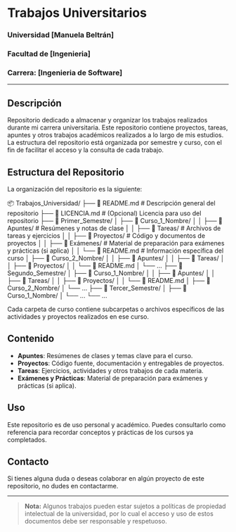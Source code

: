 # Trabajos Universitarios

### Universidad [Manuela Beltrán]
### Facultad de [Ingenieria]
### Carrera: [Ingenieria de Software]

---


## Descripción 

Repositorio dedicado a almacenar y organizar los trabajos realizados durante mi carrera universitaria.
Este repositorio contiene proyectos, tareas, apuntes y otros trabajos académicos realizados a lo largo de mis estudios. 
La estructura del repositorio está organizada por semestre y curso, con el fin de facilitar el acceso y la consulta de cada trabajo.

## Estructura del Repositorio

La organización del repositorio es la siguiente:

📦 Trabajos_Universidad/
├── 📜 README.md                 # Descripción general del repositorio
├── 📜 LICENCIA.md               # (Opcional) Licencia para uso del repositorio
├── 📂 Primer_Semestre/
│   ├── 📂 Curso_1_Nombre/
│   │   ├── 📂 Apuntes/          # Resúmenes y notas de clase
│   │   ├── 📂 Tareas/           # Archivos de tareas y ejercicios
│   │   ├── 📂 Proyectos/        # Código y documentos de proyectos
│   │   ├── 📂 Exámenes/         # Material de preparación para exámenes y prácticas (si aplica)
│   │   └── 📜 README.md         # Información específica del curso
│   ├── 📂 Curso_2_Nombre/
│   │   ├── 📂 Apuntes/
│   │   ├── 📂 Tareas/
│   │   ├── 📂 Proyectos/
│   │   └── 📜 README.md
│   └── ...
├── 📂 Segundo_Semestre/
│   ├── 📂 Curso_1_Nombre/
│   │   ├── 📂 Apuntes/
│   │   ├── 📂 Tareas/
│   │   ├── 📂 Proyectos/
│   │   └── 📜 README.md
│   ├── 📂 Curso_2_Nombre/
│   └── ...
├── 📂 Tercer_Semestre/
│   ├── 📂 Curso_1_Nombre/
│   └── ...
└── ...


Cada carpeta de curso contiene subcarpetas o archivos específicos de las actividades y proyectos realizados en ese curso. 

## Contenido

- **Apuntes**: Resúmenes de clases y temas clave para el curso.
- **Proyectos**: Código fuente, documentación y entregables de proyectos.
- **Tareas**: Ejercicios, actividades y otros trabajos de cada materia.
- **Exámenes y Prácticas**: Material de preparación para exámenes y prácticas (si aplica).

## Uso

Este repositorio es de uso personal y académico. Puedes consultarlo como referencia para recordar conceptos y prácticas de los cursos ya completados.

## Contacto

Si tienes alguna duda o deseas colaborar en algún proyecto de este repositorio, no dudes en contactarme.

---

> **Nota:** Algunos trabajos pueden estar sujetos a políticas de propiedad intelectual de la universidad, por lo cual el acceso y uso de estos documentos debe ser responsable y respetuoso.
